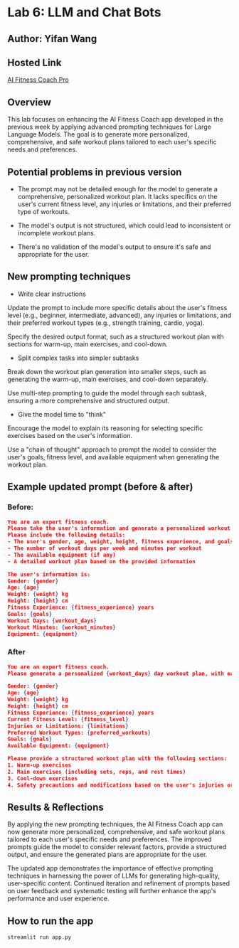# Lab 6: LLM and Chat Bots

## Author: Yifan Wang

## Hosted Link

[AI Fitness Coach Pro](https://techin510-lab6-ai-fitness-coach-pro.streamlit.app/)

## Overview

This lab focuses on enhancing the AI Fitness Coach app developed in the previous week by applying advanced prompting techniques for Large Language Models. The goal is to generate more personalized, comprehensive, and safe workout plans tailored to each user's specific needs and preferences.

## Potential problems in previous version

- The prompt may not be detailed enough for the model to generate a comprehensive, personalized workout plan. It lacks specifics on the user's current fitness level, any injuries or limitations, and their preferred type of workouts.

- The model's output is not structured, which could lead to inconsistent or incomplete workout plans.

- There's no validation of the model's output to ensure it's safe and appropriate for the user.

## New prompting techniques

- Write clear instructions

Update the prompt to include more specific details about the user's fitness level (e.g., beginner, intermediate, advanced), any injuries or limitations, and their preferred workout types (e.g., strength training, cardio, yoga).

Specify the desired output format, such as a structured workout plan with sections for warm-up, main exercises, and cool-down.

- Split complex tasks into simpler subtasks

Break down the workout plan generation into smaller steps, such as generating the warm-up, main exercises, and cool-down separately.

Use multi-step prompting to guide the model through each subtask, ensuring a more comprehensive and structured output.

- Give the model time to "think"

Encourage the model to explain its reasoning for selecting specific exercises based on the user's information.

Use a "chain of thought" approach to prompt the model to consider the user's goals, fitness level, and available equipment when generating the workout plan.

## Example updated prompt (before & after)

### Before:

```json
You are an expert fitness coach.
Please take the user's information and generate a personalized workout plan for them.
Please include the following details:
- The user's gender, age, weight, height, fitness experience, and goals
- The number of workout days per week and minutes per workout
- The available equipment (if any)
- A detailed workout plan based on the provided information

The user's information is:
Gender: {gender}
Age: {age}
Weight: {weight} kg
Height: {height} cm
Fitness Experience: {fitness_experience} years
Goals: {goals}
Workout Days: {workout_days}
Workout Minutes: {workout_minutes}
Equipment: {equipment}
```

### After

```json
You are an expert fitness coach. 
Please generate a personalized {workout_days} day workout plan, with each workout lasting {workout_minutes} minutes, based on the following user information:

Gender: {gender}
Age: {age}
Weight: {weight} kg
Height: {height} cm
Fitness Experience: {fitness_experience} years 
Current Fitness Level: {fitness_level}
Injuries or Limitations: {limitations}
Preferred Workout Types: {preferred_workouts}
Goals: {goals}
Available Equipment: {equipment}

Please provide a structured workout plan with the following sections:
1. Warm-up exercises
2. Main exercises (including sets, reps, and rest times)
3. Cool-down exercises
4. Safety precautions and modifications based on the user's injuries or limitations
```

## Results & Reflections

By applying the new prompting techniques, the AI Fitness Coach app can now generate more personalized, comprehensive, and safe workout plans tailored to each user's specific needs and preferences. The improved prompts guide the model to consider relevant factors, provide a structured output, and ensure the generated plans are appropriate for the user.

The updated app demonstrates the importance of effective prompting techniques in harnessing the power of LLMs for generating high-quality, user-specific content. Continued iteration and refinement of prompts based on user feedback and systematic testing will further enhance the app's performance and user experience.

## How to run the app

```
streamlit run app.py
```